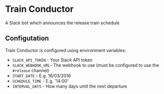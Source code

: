 # Train Conductor

A Slack bot which announces the release train schedule

## Configutation

Train Conductor is configured using environment variables:

* `SLACK_API_TOKEN` - Your Slack API token
* `SLACK_WEBHOOK_URL`- The webhook to use (must be configured to use the `#release` channel)
* `START_DATE` - E.g. 16/03/2016
* `SCHEDULE_TIME` - E.g. '14:00'
* `INTERVAL_DAYS` - How many days until the next departure

